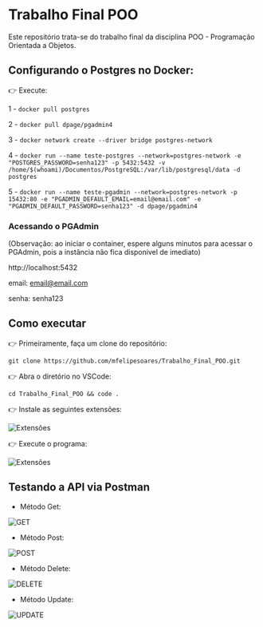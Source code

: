 # Trabalho Final POO

Este repositório trata-se do trabalho final da disciplina POO - Programação Orientada a Objetos.

## Configurando o Postgres no Docker:

👉 Execute:

1 - ```docker pull postgres```

2 - ```docker pull dpage/pgadmin4```

3 - ```docker network create --driver bridge postgres-network```

4 - ```docker run --name teste-postgres --network=postgres-network -e "POSTGRES_PASSWORD=senha123" -p 5432:5432 -v /home/$(whoami)/Documentos/PostgreSQL:/var/lib/postgresql/data -d postgres ```

5 - ```docker run --name teste-pgadmin --network=postgres-network -p 15432:80 -e "PGADMIN_DEFAULT_EMAIL=email@email.com" -e "PGADMIN_DEFAULT_PASSWORD=senha123" -d dpage/pgadmin4```

### Acessando o PGAdmin

(Observação: ao iniciar o container, espere alguns minutos para acessar o PGAdmin, pois a instância não fica disponivel de imediato)

http://localhost:5432

email: email@email.com

senha: senha123

## Como executar

👉 Primeiramente, faça um clone do repositório:

```git clone https://github.com/mfelipesoares/Trabalho_Final_POO.git```

👉 Abra o diretório no VSCode:
  
```cd Trabalho_Final_POO && code . ```

👉 Instale as seguintes extensões:

![Extensões](./img/spring.png)

👉 Execute o programa:

![Extensões](./img/run.png)

## Testando a API via Postman

- Método Get:

![GET](./img/get.png)

- Método Post:

![POST](./img/post.png)

- Método Delete:

![DELETE](./img/delete.png)

- Método Update:

![UPDATE](https://raw.githubusercontent.com/mfelipesoares/Trabalho_Final_POO/refs/heads/main/img/update.png)

